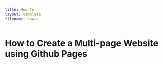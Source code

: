 ```yaml
---
title: How To
layout: template
filename: howto
--- 
```


# How to Create a Multi-page Website using Github Pages

